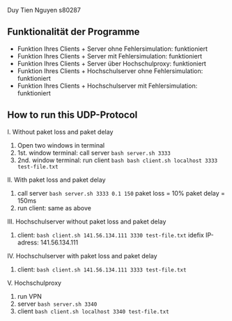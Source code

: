 Duy Tien Nguyen s80287

## Funktionalität der Programme

- Funktion Ihres Clients + Server ohne Fehlersimulation: funktioniert
- Funktion Ihres Clients + Server mit Fehlersimulation: funktioniert
- Funktion Ihres Clients + Server über Hochschulproxy: funktioniert
- Funktion Ihres Clients + Hochschulserver ohne Fehlersimulation: funktioniert
- Funktion Ihres Clients + Hochschulserver mit Fehlersimulation: funktioniert


## How to run this UDP-Protocol

I. Without paket loss and paket delay
1. Open two windows in terminal
2. 1st. window terminal: call server
`bash server.sh 3333`
3. 2nd. window terminal: run client
`bash bash client.sh localhost 3333 test-file.txt`

II. With paket loss and paket delay
1. call server
`bash server.sh 3333 0.1 150`
paket loss = 10%
paket delay = 150ms
2. run client: same as above

III. Hochschulserver without paket loss and paket delay
1. client:
`bash client.sh 141.56.134.111 3330 test-file.txt`
idefix IP-adress: 141.56.134.111

IV. Hochschulserver with paket loss and paket delay
1. client:
`bash client.sh 141.56.134.111 3333 test-file.txt`

V. Hochschulproxy
1. run VPN
2. server
`bash server.sh 3340`
3. client
`bash client.sh localhost 3340 test-file.txt`